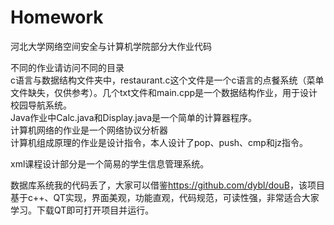 # Homework
河北大学网络空间安全与计算机学院部分大作业代码

不同的作业请访问不同的目录
<br>c语言与数据结构文件夹中，restaurant.c这个文件是一个c语言的点餐系统（菜单文件缺失，仅供参考）。几个txt文件和main.cpp是一个数据结构作业，用于设计校园导航系统。
<br>Java作业中Calc.java和Display.java是一个简单的计算器程序。
<br>计算机网络的作业是一个网络协议分析器
<br>计算机组成原理的作业是设计指令，本人设计了pop、push、cmp和jz指令。

xml课程设计部分是一个简易的学生信息管理系统。

数据库系统我的代码丢了，大家可以借鉴<https://github.com/dybl/douB>，该项目基于c++、QT实现，界面美观，功能直观，代码规范，可读性强，非常适合大家学习。下载QT即可打开项目并运行。
